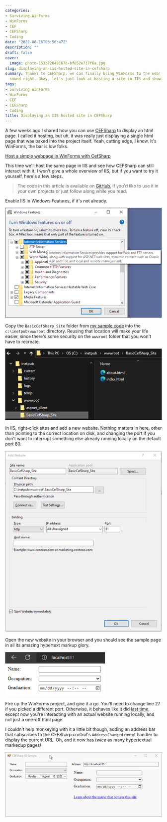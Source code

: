 ```yaml
---
categories:
- Surviving WinForms
- WinForms
- CEF
- CEFSharp
- Coding
date: "2022-08-16T03:56:47Z"
description: ""
draft: false
cover:
  image: photo-1523726491678-bf852e717f6a.jpg
slug: displaying-an-iis-hosted-site-in-cefsharp
summary: Thanks to CEFSharp, we can finally bring WinForms to the web! That didn't
  sound right. Okay, let's just look at hosting a site in IIS and showing it.
tags:
- Surviving WinForms
- WinForms
- CEF
- CEFSharp
- Coding
title: Displaying an IIS hosted site in CEFSharp
---
```

A few weeks ago I shared how you can use [CEFSharp](http://cefsharp.github.io/) to display an html page. I called it hosting, but uh, it was really just displaying a single html page that was baked into the project itself. Yeah, cutting edge, I know. It's WinForms, the bar is low folks.

[Host a simple webpage in WinForms with CefSharp](https://grantwinney.com/hosting-a-simple-webpage-in-winforms-with-cefsharp/)

This time we'll host the same page in IIS and see how CEFSharp can still interact with it. I won't give a whole overview of IIS, but if you want to try it yourself, here's a few steps.

> The code in this article is available on [GitHub](https://github.com/grantwinney/Surviving-WinForms/tree/master/Web/CEFSharp/BasicCefSharpIIS), if you'd like to use it in your own projects or just follow along while you read.

Enable IIS in Windows Features, if it's not already.

![](image-6.png)

Copy the `BasicCefSharp_Site` folder from [my sample code](https://github.com/grantwinney/Surviving-WinForms/tree/master/Web/CEFSharp/BasicCefSharpIIS) into the `c:\inetpub\wwwroot` directory. Reusing that location will make your life easier, since there's some security on the `wwwroot` folder that you won't have to recreate.

![](image-14.png)

In IIS, right-click sites and add a new website. Nothing matters in here, other than pointing to the correct location on disk, and changing the port if you don't want to interrupt something else already running locally on the default port 80.

![](image-12.png)

Open the new website in your browser and you should see the sample page in all its amazing hypertext markup glory.

![](image-15.png)

Fire up the WinForms project, and give it a go. You'll need to change line 27 if you picked a different port. Otherwise, it behaves like it did [last time](https://grantwinney.com/hosting-a-simple-webpage-in-winforms-with-cefsharp/), except now you're interacting with an actual website running locally, and not just a one-off html page.

I couldn't help monkeying with it a little bit though, adding an address bar that subscribes to the CEFSharp control's `AddressChanged` event handler to display the current URL. Oh, and it now has _twice_ as many hypertextual markedup pages!

![](cefsharpiis-1.gif)
